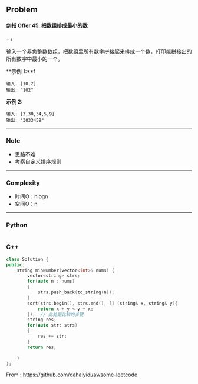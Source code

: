 ## Problem

#### [剑指 Offer 45. 把数组排成最小的数](https://leetcode.cn/problems/ba-shu-zu-pai-cheng-zui-xiao-de-shu-lcof/)

++

输入一个非负整数数组，把数组里所有数字拼接起来排成一个数，打印能拼接出的所有数字中最小的一个。

 

**示例 1:**f

```
输入: [10,2]
输出: "102"
```

**示例 2:**

```
输入: [3,30,34,5,9]
输出: "3033459"
```

 

------

### Note

- 思路不难
- 考察自定义排序规则

------

### Complexity

- 时间O：nlogn
- 空间O：n

------

### Python

```python

```

### C++

```C++
class Solution {
public:
    string minNumber(vector<int>& nums) {
        vector<string> strs;
        for(auto n : nums)
        {
            strs.push_back(to_string(n));
        }
        sort(strs.begin(), strs.end(), [] (string& x, string& y){
            return x + y < y + x;
        });  // 此处是比较的关键
        string res;
        for(auto str: strs)
        {
            res += str;
        }
        return res;

    }
};
```



From : https://github.com/dahaiyidi/awsome-leetcode
